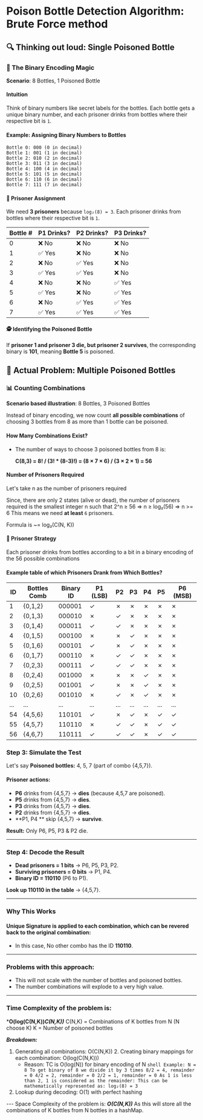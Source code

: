 # Poison Bottle Detection Algorithm: Brute Force method


## 🔍 Thinking out loud: Single Poisoned Bottle

### 🧩 The Binary Encoding Magic
**Scenario**: 8 Bottles, 1 Poisoned Bottle

#### Intuition
Think of binary numbers like secret labels for the bottles. Each bottle gets a unique binary number, and each prisoner
drinks from bottles where their respective bit is `1`.

#### **Example: Assigning Binary Numbers to Bottles**
```
Bottle 0: 000 (0 in decimal)
Bottle 1: 001 (1 in decimal)
Bottle 2: 010 (2 in decimal)
Bottle 3: 011 (3 in decimal)
Bottle 4: 100 (4 in decimal)
Bottle 5: 101 (5 in decimal)
Bottle 6: 110 (6 in decimal)
Bottle 7: 111 (7 in decimal)
```

#### 👥 Prisoner Assignment

We need **3 prisoners** because `log₂(8) = 3`.
Each prisoner drinks from bottles where their respective bit is `1`.

| Bottle # | P1 Drinks? | P2 Drinks? | P3 Drinks? |
|----------|------------|------------|------------|
| 0        | ❌ No       | ❌ No       | ❌ No       |
| 1        | ✅ Yes      | ❌ No       | ❌ No       |
| 2        | ❌ No       | ✅ Yes      | ❌ No       |
| 3        | ✅ Yes      | ✅ Yes      | ❌ No       |
| 4        | ❌ No       | ❌ No       | ✅ Yes      |
| 5        | ✅ Yes      | ❌ No       | ✅ Yes      |
| 6        | ❌ No       | ✅ Yes      | ✅ Yes      |
| 7        | ✅ Yes      | ✅ Yes      | ✅ Yes      |

#### 🕵️ Identifying the Poisoned Bottle

If **prisoner 1 and prisoner 3 die, but prisoner 2 survives**, the corresponding binary is **101**, meaning **Bottle 5**
is poisoned.


## 🔬 Actual Problem: Multiple Poisoned Bottles

### 📊 Counting Combinations

**Scenario based illustration**: 8 Bottles, 3 Poisoned Bottles

Instead of binary encoding, we now count **all possible combinations** of choosing 3 bottles from 8 as more than 1 
bottle can be poisoned.

#### How Many Combinations Exist?

- The number of ways to choose 3 poisoned bottles from 8 is:

  **C(8,3) = 8! / (3! * (8-3)!) = (8 × 7 × 6) / (3 × 2 × 1) = 56**

#### Number of Prisoners Required
Let's take n as the number of prisoners required

Since, there are only 2 states (alive or dead), the number of prisoners required is the smallest integer n such that
2^n ≥ 56
=> n ≥ log₂(56)
=> n >= 6
This means we need **at least** `6` prisoners.

Formula is ~= log₂(C(N, K))
#### 👥 Prisoner Strategy

Each prisoner drinks from bottles according to a bit in a binary encoding of the 56 possible combinations

#### **Example table of which Prisoners Drank from Which Bottles?**

| ID  | Bottles Comb | Binary ID | P1 (LSB) | P2  | P3  | P4  | P5  | P6 (MSB) |
|-----|--------------|-----------|----------|-----|-----|-----|-----|----------|
| 1   | {0,1,2}      | 000001    | ✓        | ✗   | ✗   | ✗   | ✗   | ✗        |
| 2   | {0,1,3}      | 000010    | ✗        | ✓   | ✗   | ✗   | ✗   | ✗        |
| 3   | {0,1,4}      | 000011    | ✓        | ✓   | ✗   | ✗   | ✗   | ✗        |
| 4   | {0,1,5}      | 000100    | ✗        | ✗   | ✓   | ✗   | ✗   | ✗        |
| 5   | {0,1,6}      | 000101    | ✓        | ✗   | ✓   | ✗   | ✗   | ✗        |
| 6   | {0,1,7}      | 000110    | ✗        | ✓   | ✓   | ✗   | ✗   | ✗        |
| 7   | {0,2,3}      | 000111    | ✓        | ✓   | ✓   | ✗   | ✗   | ✗        |
| 8   | {0,2,4}      | 001000    | ✗        | ✗   | ✗   | ✓   | ✗   | ✗        |
| 9   | {0,2,5}      | 001001    | ✓        | ✗   | ✗   | ✓   | ✗   | ✗        |
| 10  | {0,2,6}      | 001010    | ✗        | ✓   | ✗   | ✓   | ✗   | ✗        |
| ... | ...          | ...       | ...      | ... | ... | ... | ... | ...      |
| 54  | {4,5,6}      | 110101    | ✓        | ✗   | ✓   | ✗   | ✓   | ✓        |
| 55  | {4,5,7}      | 110110    | ✗        | ✓   | ✓   | ✗   | ✓   | ✓        |
| 56  | {4,6,7}      | 110111    | ✓        | ✓   | ✓   | ✗   | ✓   | ✓        |

### Step 3: Simulate the Test

Let's say **Poisoned bottles:** 4, 5, 7 (part of combo {4,5,7}).

#### Prisoner actions:

- **P6** drinks from {4,5,7} → **dies** (because 4,5,7 are poisoned).
- **P5** drinks from {4,5,7} → **dies**.
- **P3** drinks from {4,5,7} → **dies**.
- **P2** drinks from {4,5,7} → **dies**.
- **P1, P4 ** skip {4,5,7} → **survive**.

**Result:** Only P6, P5, P3 & P2 die.

---
### Step 4: Decode the Result

- **Dead prisoners = 1 bits** → P6, P5, P3, P2.
- **Surviving prisoners = 0 bits** → P1, P4.
- **Binary ID = 110110** (P6 to P1).

**Look up 110110 in the table** → {4,5,7}.

---

### Why This Works

#### Unique Signature is applied to each combination, which can be revered back to the original combination:
- In this case, No other combo has the ID **110110**.
--- 
 ### Problems with this approach:
- This will not scale with the number of bottles and poisoned bottles.
- The number combinations will explode to a very high value.

--- 
### Time Complexity of the problem is:

***O(log(C(N,K))*C(N,K))***
C(N,K) = Combinations of K bottles from N (N choose K)
K = Number of poisoned bottles

***Breakdown:***

1. Generating all combinations: O(C(N,K))
   2. Creating binary mappings for each combination: O(log(C(N,K)))
      - Reason: TC is O(log(N)) for binary encoding of N
       ```shell
       Example:
       N = 8
       To get binary of 8 we divide it by 3 times
       8/2 = 4, remainder = 0
       4/2 = 2, remainder = 0
       2/2 = 1, remainder = 0
       As 1 is less than 2, 1 is considered as the remainder:
       This can be mathematically represented as:
       log₂(8) = 3
       ```
3. Lookup during decoding: O(1) with perfect hashing

--- Space Complexity of the problem is:
***O(C(N,K))***
As this will store all the combinations of K bottles from N bottles in a hashMap.
